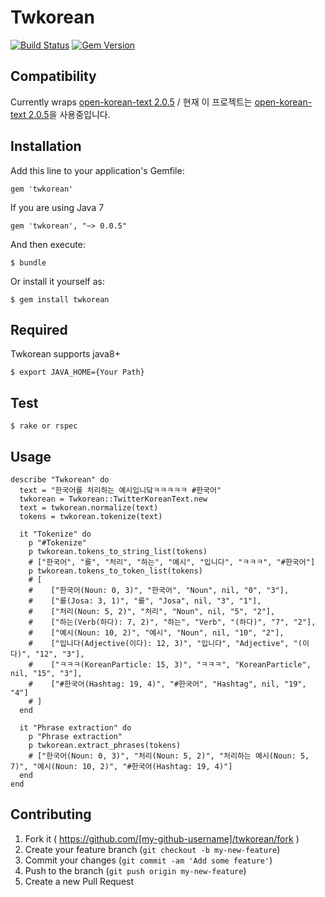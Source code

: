 # Twkorean
[![Build Status](https://travis-ci.org/jun85664396/twitter-korean-text-ruby.svg?branch=master)](https://travis-ci.org/jun85664396/twitter-korean-text-ruby)
[![Gem Version](https://badge.fury.io/rb/twkorean.svg)](https://badge.fury.io/rb/twkorean)
## Compatibility

Currently wraps [open-korean-text 2.0.5](https://github.com/open-korean-text/open-korean-text/releases/tag/open-korean-text-2.0.5) / 현재 이 프로젝트는 [open-korean-text 2.0.5](https://github.com/open-korean-text/open-korean-text/releases/tag/open-korean-text-2.0.5)을 사용중입니다.

## Installation

Add this line to your application's Gemfile:

    gem 'twkorean'

If you are using Java 7

    gem 'twkorean', "~> 0.0.5"

And then execute:

    $ bundle

Or install it yourself as:

    $ gem install twkorean

## Required

Twkorean supports java8+

    $ export JAVA_HOME={Your Path}

## Test
    
    $ rake or rspec

## Usage

    describe "Twkorean" do
      text = "한국어를 처리하는 예시입니닼ㅋㅋㅋㅋㅋ #한국어"
      twkorean = Twkorean::TwitterKoreanText.new
      text = twkorean.normalize(text)
      tokens = twkorean.tokenize(text)
    
      it "Tokenize" do
        p "#Tokenize"
        p twkorean.tokens_to_string_list(tokens)
        # ["한국어", "를", "처리", "하는", "예시", "입니다", "ㅋㅋㅋ", "#한국어"]
        p twkorean.tokens_to_token_list(tokens)
        # [
        #    ["한국어(Noun: 0, 3)", "한국어", "Noun", nil, "0", "3"],
        #    ["를(Josa: 3, 1)", "를", "Josa", nil, "3", "1"],
        #    ["처리(Noun: 5, 2)", "처리", "Noun", nil, "5", "2"],
        #    ["하는(Verb(하다): 7, 2)", "하는", "Verb", "(하다)", "7", "2"],
        #    ["예시(Noun: 10, 2)", "예시", "Noun", nil, "10", "2"],
        #    ["입니다(Adjective(이다): 12, 3)", "입니다", "Adjective", "(이다)", "12", "3"],
        #    ["ㅋㅋㅋ(KoreanParticle: 15, 3)", "ㅋㅋㅋ", "KoreanParticle", nil, "15", "3"],
        #    ["#한국어(Hashtag: 19, 4)", "#한국어", "Hashtag", nil, "19", "4"]
        # ]
      end
    
      it "Phrase extraction" do
        p "Phrase extraction"
        p twkorean.extract_phrases(tokens)
        # ["한국어(Noun: 0, 3)", "처리(Noun: 5, 2)", "처리하는 예시(Noun: 5, 7)", "예시(Noun: 10, 2)", "#한국어(Hashtag: 19, 4)"]
      end
    end

## Contributing

1. Fork it ( https://github.com/[my-github-username]/twkorean/fork )
2. Create your feature branch (`git checkout -b my-new-feature`)
3. Commit your changes (`git commit -am 'Add some feature'`)
4. Push to the branch (`git push origin my-new-feature`)
5. Create a new Pull Request
